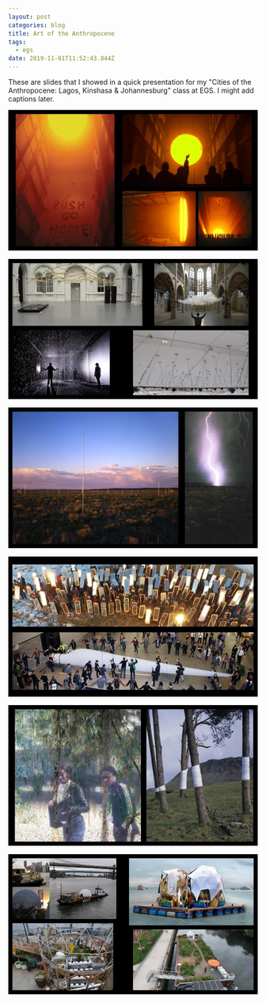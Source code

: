 ```yaml
---
layout: post
categories: blog
title: Art of the Anthropocene
tags:
  - egs
date: 2019-11-01T11:52:43.844Z
---
```

These are slides that I showed in a quick presentation for my "Cities of the Anthropocene: Lagos, Kinshasa & Johannesburg" class at EGS. I might add captions later.

![](/img/egs-anthropocene_-art_-nature_-.jpg)

![](/img/egs-anthropocene_-art_-nature_-1-.jpg)

![](/img/egs-anthropocene_-art_-nature_-2-.jpg)

![](/img/egs-anthropocene_-art_-nature_-3-.jpg)

![](/img/egs-anthropocene_-art_-nature_-4-.jpg)

![](/img/egs-anthropocene_-art_-nature_-5-.jpg)
